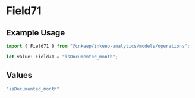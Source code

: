 # Field71

## Example Usage

```typescript
import { Field71 } from "@inkeep/inkeep-analytics/models/operations";

let value: Field71 = "isDocumented_month";
```

## Values

```typescript
"isDocumented_month"
```